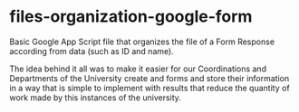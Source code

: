 # files-organization-google-form
Basic Google App Script file that organizes the file of a Form Response according from data (such as ID and name).

The idea behind it all was to make it easier for our Coordinations and Departments of the University create and forms and store their information in a way that is simple to implement with results that reduce the quantity of work made by this instances of the university.
